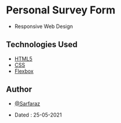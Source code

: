 # Personal Survey Form

- Responsive Web Design

## Technologies Used

- [HTML5](https://developer.mozilla.org/en-US/docs/Glossary/HTML5)
- [CSS](https://developer.mozilla.org/en-US/docs/Web/CSS)
- [Flexbox](https://developer.mozilla.org/en-US/docs/Learn/CSS/CSS_layout/Flexbox)
  
## Author

- [@Sarfaraz](https://www.github.com/GoogolDKhan)

- Dated : 25-05-2021

